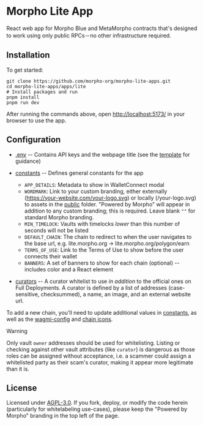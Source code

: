# Morpho Lite App

React web app for Morpho Blue and MetaMorpho contracts that's designed to work using only public RPCs－no other infrastructure required.

## Installation

To get started:

```shell
git clone https://github.com/morpho-org/morpho-lite-apps.git
cd morpho-lite-apps/apps/lite
# Install packages and run
pnpm install
pnpm run dev
```

After running the commands above, open [http://localhost:5173/](http://localhost:5173/) in your browser to use the app.

## Configuration

- [.env](/apps/lite/.env) -- Contains API keys and the webpage title (see the [template](/apps/lite/.env.template) for guidance)
- [constants](/apps/lite/src/lib/constants.tsx) -- Defines general constants for the app

  - `APP_DETAILS`: Metadata to show in WalletConnect modal
  - `WORDMARK`: Link to your custom branding, either externally (https://your-website.com/your-logo.svg) or locally (/your-logo.svg) to assets in the [public](/apps/lite/public) folder. "Powered by Morpho" will appear in addition to any custom branding; this is required. Leave blank `""` for standard Morpho branding.
  - `MIN_TIMELOCK`: Vaults with timelocks _lower_ than this number of seconds will not be listed
  - `DEFAULT_CHAIN`: The chain to redirect to when the user navigates to the base url, e.g. lite.morpho.org → lite.morpho.org/polygon/earn
  - `TERMS_OF_USE`: Link to the Terms of Use to show before the user connects their wallet
  - `BANNERS`: A set of banners to show for each chain (optional) -- includes color and a React element

- [curators](/apps/lite/src/lib/curators.ts) -- A curator whitelist to use _in addition_ to the official ones on Full Deployments. A curator is defined by a list of addresses (case-sensitive, checksummed), a name, an image, and an external website url.

To add a new chain, you'll need to update additional values in [constants](/apps/lite/src/lib/constants.tsx), as well as the [wagmi-config](/apps/lite/src/lib/wagmi-config.ts) and [chain icons](/packages/uikit/src/components/chain-icon.tsx).

> [!WARNING]
> Only vault `owner` addresses should be used for whitelisting. Listing or checking against other vault attributes
> (like `curator`) is dangerous as those roles can be assigned without acceptance, i.e. a scammer could assign a
> whitelisted party as their scam's curator, making it appear more legitimate than it is.

## License

Licensed under [AGPL-3.0](/apps/lite/LICENSE). If you fork, deploy, or modify the code herein (particularly for whitelabeling use-cases), please keep the "Powered by Morpho" branding in the top left of the page.
